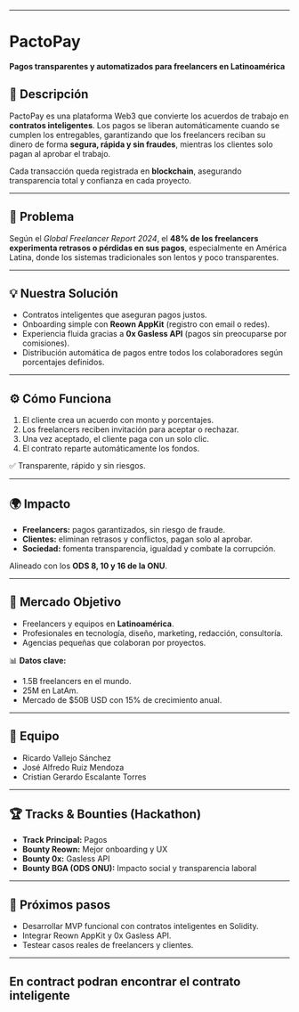 
---

# PactoPay

**Pagos transparentes y automatizados para freelancers en Latinoamérica**

## 🚀 Descripción

PactoPay es una plataforma Web3 que convierte los acuerdos de trabajo en **contratos inteligentes**.
Los pagos se liberan automáticamente cuando se cumplen los entregables, garantizando que los freelancers reciban su dinero de forma **segura, rápida y sin fraudes**, mientras los clientes solo pagan al aprobar el trabajo.

Cada transacción queda registrada en **blockchain**, asegurando transparencia total y confianza en cada proyecto.

---

## 📌 Problema

Según el *Global Freelancer Report 2024*, el **48% de los freelancers experimenta retrasos o pérdidas en sus pagos**, especialmente en América Latina, donde los sistemas tradicionales son lentos y poco transparentes.

---

## 💡 Nuestra Solución

* Contratos inteligentes que aseguran pagos justos.
* Onboarding simple con **Reown AppKit** (registro con email o redes).
* Experiencia fluida gracias a **0x Gasless API** (pagos sin preocuparse por comisiones).
* Distribución automática de pagos entre todos los colaboradores según porcentajes definidos.

---

## ⚙️ Cómo Funciona

1. El cliente crea un acuerdo con monto y porcentajes.
2. Los freelancers reciben invitación para aceptar o rechazar.
3. Una vez aceptado, el cliente paga con un solo clic.
4. El contrato reparte automáticamente los fondos.

✅ Transparente, rápido y sin riesgos.

---

## 🌍 Impacto

* **Freelancers:** pagos garantizados, sin riesgo de fraude.
* **Clientes:** eliminan retrasos y conflictos, pagan solo al aprobar.
* **Sociedad:** fomenta transparencia, igualdad y combate la corrupción.

Alineado con los **ODS 8, 10 y 16 de la ONU**.

---

## 🎯 Mercado Objetivo

* Freelancers y equipos en **Latinoamérica**.
* Profesionales en tecnología, diseño, marketing, redacción, consultoría.
* Agencias pequeñas que colaboran por proyectos.

📊 **Datos clave:**

* 1.5B freelancers en el mundo.
* 25M en LatAm.
* Mercado de \$50B USD con 15% de crecimiento anual.

---

## 👥 Equipo

* Ricardo Vallejo Sánchez
* José Alfredo Ruiz Mendoza
* Cristian Gerardo Escalante Torres

---

## 🏆 Tracks & Bounties (Hackathon)

* **Track Principal:** Pagos
* **Bounty Reown:** Mejor onboarding y UX
* **Bounty 0x:** Gasless API
* **Bounty BGA (ODS ONU):** Impacto social y transparencia laboral

---

## 🔮 Próximos pasos

* Desarrollar MVP funcional con contratos inteligentes en Solidity.
* Integrar Reown AppKit y 0x Gasless API.
* Testear casos reales de freelancers y clientes.

---
## En contract podran encontrar el contrato inteligente 
